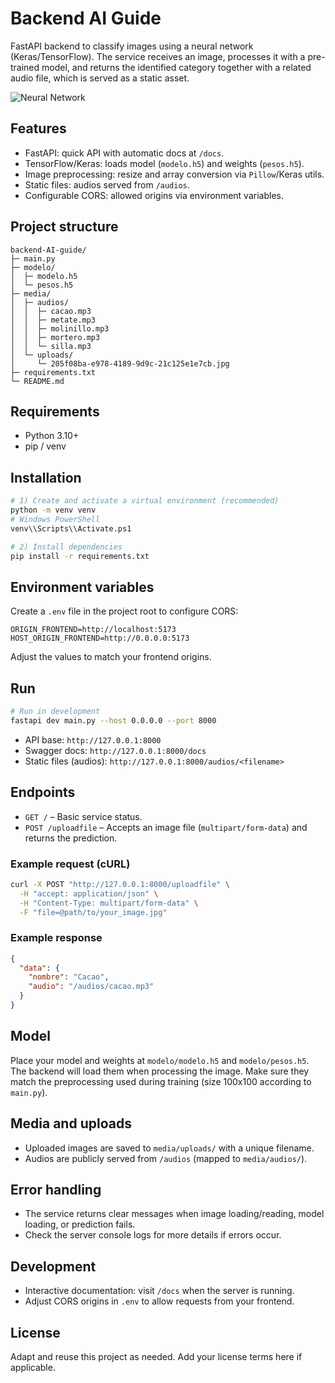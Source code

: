 # Backend AI Guide

FastAPI backend to classify images using a neural network (Keras/TensorFlow). The service receives an image, processes it with a pre-trained model, and returns the identified category together with a related audio file, which is served as a static asset.

![Neural Network](media/uploads/neuronal_network.png)

## Features
- FastAPI: quick API with automatic docs at `/docs`.
- TensorFlow/Keras: loads model (`modelo.h5`) and weights (`pesos.h5`).
- Image preprocessing: resize and array conversion via `Pillow`/Keras utils.
- Static files: audios served from `/audios`.
- Configurable CORS: allowed origins via environment variables.

## Project structure
```
backend-AI-guide/
├─ main.py
├─ modelo/
│  ├─ modelo.h5
│  └─ pesos.h5
├─ media/
│  ├─ audios/
│  │  ├─ cacao.mp3
│  │  ├─ metate.mp3
│  │  ├─ molinillo.mp3
│  │  ├─ mortero.mp3
│  │  └─ silla.mp3
│  └─ uploads/
│     └─ 205f08ba-e978-4189-9d9c-21c125e1e7cb.jpg
├─ requirements.txt
└─ README.md
```

## Requirements
- Python 3.10+
- pip / venv

## Installation
```bash
# 1) Create and activate a virtual environment (recommended)
python -m venv venv
# Windows PowerShell
venv\\Scripts\\Activate.ps1

# 2) Install dependencies
pip install -r requirements.txt
```

## Environment variables
Create a `.env` file in the project root to configure CORS:
```
ORIGIN_FRONTEND=http://localhost:5173
HOST_ORIGIN_FRONTEND=http://0.0.0.0:5173
```
Adjust the values to match your frontend origins.

## Run
```bash
# Run in development
fastapi dev main.py --host 0.0.0.0 --port 8000
```
- API base: `http://127.0.0.1:8000`
- Swagger docs: `http://127.0.0.1:8000/docs`
- Static files (audios): `http://127.0.0.1:8000/audios/<filename>`

## Endpoints
- `GET /` – Basic service status.
- `POST /uploadfile` – Accepts an image file (`multipart/form-data`) and returns the prediction.

### Example request (cURL)
```bash
curl -X POST "http://127.0.0.1:8000/uploadfile" \
  -H "accept: application/json" \
  -H "Content-Type: multipart/form-data" \
  -F "file=@path/to/your_image.jpg"
```

### Example response
```json
{
  "data": {
    "nombre": "Cacao",
    "audio": "/audios/cacao.mp3"
  }
}
```

## Model
Place your model and weights at `modelo/modelo.h5` and `modelo/pesos.h5`. The backend will load them when processing the image. Make sure they match the preprocessing used during training (size 100x100 according to `main.py`).

## Media and uploads
- Uploaded images are saved to `media/uploads/` with a unique filename.
- Audios are publicly served from `/audios` (mapped to `media/audios/`).

## Error handling
- The service returns clear messages when image loading/reading, model loading, or prediction fails.
- Check the server console logs for more details if errors occur.

## Development
- Interactive documentation: visit `/docs` when the server is running.
- Adjust CORS origins in `.env` to allow requests from your frontend.

## License
Adapt and reuse this project as needed. Add your license terms here if applicable.